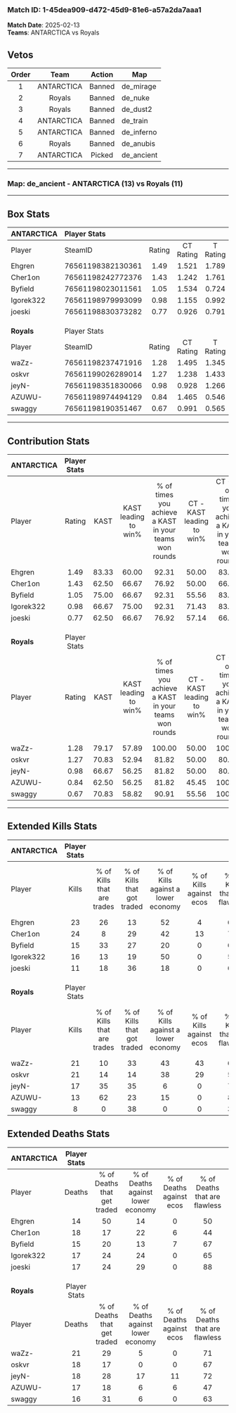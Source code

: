 ### Match ID: 1-45dea909-d472-45d9-81e6-a57a2da7aaa1  
**Match Date**: 2025-02-13  
**Teams**: ANTARCTICA vs Royals  

## Vetos  

| Order | Team | Action | Map |
| :---: | :--: | :----: | --- |
| 1 | ANTARCTICA | Banned | de_mirage |
| 2 | Royals | Banned | de_nuke |
| 3 | Royals | Banned | de_dust2 |
| 4 | ANTARCTICA | Banned | de_train |
| 5 | ANTARCTICA | Banned | de_inferno |
| 6 | Royals | Banned | de_anubis |
| 7 | ANTARCTICA | Picked | de_ancient |

---  

### **Map**: de_ancient - ANTARCTICA (13) vs Royals (11)  
---  

## Box Stats  

| **ANTARCTICA** | Player Stats      |        |           |          |       |       |       |         |        |      |     |
| :- | :- | :-: | :-: | :-: | :-: | :-: | :-: | :-: | :-: | :-: | :-: |
| Player         | SteamID           | Rating | CT Rating | T Rating | KAST  |  ADR  | Kills | Assists | Deaths | K/D  | HS% |
| Ehgren         | 76561198382130361 |  1.49  |   1.521   |  1.789   | 83.33 | 84.6  |  23   |    7    |   14   | 1.64 | 47  |
| Cher1on        | 76561198242772376 |  1.43  |   1.242   |  1.761   | 62.50 | 130.8 |  24   |    6    |   18   | 1.33 | 45  |
| Byfield        | 76561198023011561 |  1.05  |   1.534   |  0.724   | 75.00 | 62.9  |  15   |    8    |   15   | 1.00 | 20  |
| Igorek322      | 76561198979993099 |  0.98  |   1.155   |  0.992   | 66.67 | 64.5  |  16   |    6    |   17   | 0.94 | 25  |
| joeski         | 76561198830373282 |  0.77  |   0.926   |  0.791   | 62.50 | 63.7  |  11   |    7    |   17   | 0.65 | 54  |
|                |                   |        |           |          |       |       |       |         |        |      |     |
|                |                   |        |           |          |       |       |       |         |        |      |     |
|                |                   |        |           |          |       |       |       |         |        |      |     |
| **Royals**     | Player Stats      |        |           |          |       |       |       |         |        |      |     |
| Player         | SteamID           | Rating | CT Rating | T Rating | KAST  |  ADR  | Kills | Assists | Deaths | K/D  | HS% |
| waZz-          | 76561198237471916 |  1.28  |   1.495   |  1.345   | 79.17 | 95.7  |  21   |   11    |   21   | 1.00 | 57  |
| oskvr          | 76561199026289014 |  1.27  |   1.238   |  1.433   | 70.83 | 97.9  |  21   |    5    |   18   | 1.17 | 52  |
| jeyN-          | 76561198351830066 |  0.98  |   0.928   |  1.266   | 66.67 | 64.8  |  17   |    4    |   18   | 0.94 | 52  |
| AZUWU-         | 76561198974494129 |  0.84  |   1.465   |  0.546   | 62.50 | 63.3  |  13   |    6    |   17   | 0.76 | 61  |
| swaggy         | 76561198190351467 |  0.67  |   0.991   |  0.565   | 70.83 | 43.3  |   8   |    4    |   16   | 0.50 | 50  |
---  

## Contribution Stats  

| **ANTARCTICA** | Player Stats |       |                      |                                                        |                           |                                                             |                          |                                                            |
| :- | :-: | :-: | :-: | :-: | :-: | :-: | :-: | :-: |
| Player         |    Rating    | KAST  | KAST leading to win% | % of times you achieve a KAST in your teams won rounds | CT - KAST leading to win% | CT - % of times you achieve a KAST in your teams won rounds | T - KAST leading to win% | T - % of times you achieve a KAST in your teams won rounds |
| Ehgren         |     1.49     | 83.33 |        60.00         |                         92.31                          |           50.00           |                            83.33                            |          70.00           |                           100.00                           |
| Cher1on        |     1.43     | 62.50 |        66.67         |                         76.92                          |           50.00           |                            66.67                            |          85.71           |                           85.71                            |
| Byfield        |     1.05     | 75.00 |        66.67         |                         92.31                          |           55.56           |                            83.33                            |          77.78           |                           100.00                           |
| Igorek322      |     0.98     | 66.67 |        75.00         |                         92.31                          |           71.43           |                            83.33                            |          77.78           |                           100.00                           |
| joeski         |     0.77     | 62.50 |        66.67         |                         76.92                          |           57.14           |                            66.67                            |          75.00           |                           85.71                            |
|                |              |       |                      |                                                        |                           |                                                             |                          |                                                            |
|                |              |       |                      |                                                        |                           |                                                             |                          |                                                            |
|                |              |       |                      |                                                        |                           |                                                             |                          |                                                            |
| **Royals**     | Player Stats |       |                      |                                                        |                           |                                                             |                          |                                                            |
| Player         |    Rating    | KAST  | KAST leading to win% | % of times you achieve a KAST in your teams won rounds | CT - KAST leading to win% | CT - % of times you achieve a KAST in your teams won rounds | T - KAST leading to win% | T - % of times you achieve a KAST in your teams won rounds |
| waZz-          |     1.28     | 79.17 |        57.89         |                         100.00                         |           50.00           |                           100.00                            |          66.67           |                           100.00                           |
| oskvr          |     1.27     | 70.83 |        52.94         |                         81.82                          |           50.00           |                            80.00                            |          55.56           |                           83.33                            |
| jeyN-          |     0.98     | 66.67 |        56.25         |                         81.82                          |           50.00           |                            80.00                            |          62.50           |                           83.33                            |
| AZUWU-         |     0.84     | 62.50 |        56.25         |                         81.82                          |           45.45           |                           100.00                            |          80.00           |                           66.67                            |
| swaggy         |     0.67     | 70.83 |        58.82         |                         90.91                          |           55.56           |                           100.00                            |          62.50           |                           83.33                            |
---  

## Extended Kills Stats  

| **ANTARCTICA** | Player Stats |                            |                            |                                    |                         |                              |                                 |                                       |                    |           |
| :- | :-: | :-: | :-: | :-: | :-: | :-: | :-: | :-: | :-: | :-: |
| Player         |    Kills     | % of Kills that are trades | % of Kills that got traded | % of Kills against a lower economy | % of Kills against ecos | % of Kills that are flawless | % of Kills that are close duels | % of Kills that are assisted by flash | Pistol Round Kills | AWP Kills |
| Ehgren         |      23      |             26             |             13             |                 52                 |            4            |              61              |                0                |                   0                   |         3          |     0     |
| Cher1on        |      24      |             8              |             29             |                 42                 |           13            |              71              |                0                |                   4                   |         1          |     0     |
| Byfield        |      15      |             33             |             27             |                 20                 |            0            |              67              |                0                |                   0                   |         3          |     8     |
| Igorek322      |      16      |             13             |             19             |                 50                 |            0            |              56              |                0                |                  13                   |         1          |     0     |
| joeski         |      11      |             18             |             36             |                 18                 |            0            |              64              |                0                |                   0                   |         2          |     0     |
|                |              |                            |                            |                                    |                         |                              |                                 |                                       |                    |           |
|                |              |                            |                            |                                    |                         |                              |                                 |                                       |                    |           |
|                |              |                            |                            |                                    |                         |                              |                                 |                                       |                    |           |
| **Royals**     | Player Stats |                            |                            |                                    |                         |                              |                                 |                                       |                    |           |
| Player         |    Kills     | % of Kills that are trades | % of Kills that got traded | % of Kills against a lower economy | % of Kills against ecos | % of Kills that are flawless | % of Kills that are close duels | % of Kills that are assisted by flash | Pistol Round Kills | AWP Kills |
| waZz-          |      21      |             10             |             33             |                 43                 |           43            |              67              |                5                |                  10                   |         0          |     0     |
| oskvr          |      21      |             14             |             14             |                 38                 |           29            |              57              |               10                |                   5                   |         2          |     0     |
| jeyN-          |      17      |             35             |             35             |                 6                  |            0            |              71              |                0                |                   6                   |         4          |     4     |
| AZUWU-         |      13      |             62             |             23             |                 15                 |            0            |              85              |                8                |                   8                   |         0          |     0     |
| swaggy         |      8       |             0              |             38             |                 0                  |            0            |              38              |                0                |                   0                   |         1          |     0     |
## Extended Deaths Stats  

| **ANTARCTICA** | Player Stats |                             |                                   |                          |                               |                            |                           |               |
| :- | :-: | :-: | :-: | :-: | :-: | :-: | :-: | :-: |
| Player         |    Deaths    | % of Deaths that get traded | % of Deaths against lower economy | % of Deaths against ecos | % of Deaths that are flawless | % of Deaths that are close | % of Deaths while blinded | Deaths to AWP |
| Ehgren         |      14      |             50              |                14                 |            0             |              50               |             0              |            14             |       0       |
| Cher1on        |      18      |             17              |                22                 |            6             |              44               |             11             |             6             |       1       |
| Byfield        |      15      |             20              |                13                 |            7             |              67               |             7              |             7             |       2       |
| Igorek322      |      17      |             24              |                24                 |            0             |              65               |             0              |             0             |       0       |
| joeski         |      17      |             24              |                29                 |            0             |              88               |             6              |             6             |       1       |
|                |              |                             |                                   |                          |                               |                            |                           |               |
|                |              |                             |                                   |                          |                               |                            |                           |               |
|                |              |                             |                                   |                          |                               |                            |                           |               |
| **Royals**     | Player Stats |                             |                                   |                          |                               |                            |                           |               |
| Player         |    Deaths    | % of Deaths that get traded | % of Deaths against lower economy | % of Deaths against ecos | % of Deaths that are flawless | % of Deaths that are close | % of Deaths while blinded | Deaths to AWP |
| waZz-          |      21      |             29              |                 5                 |            0             |              71               |             0              |             0             |       3       |
| oskvr          |      18      |             17              |                 0                 |            0             |              67               |             0              |             6             |       2       |
| jeyN-          |      18      |             28              |                17                 |            11            |              72               |             0              |             6             |       0       |
| AZUWU-         |      17      |             18              |                 6                 |            6             |              47               |             0              |             0             |       0       |
| swaggy         |      16      |             31              |                 6                 |            0             |              63               |             0              |             6             |       3       |
